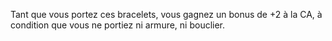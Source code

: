 Tant que vous portez ces bracelets, vous gagnez un bonus de +2 à la CA, à condition que vous ne portiez ni armure, ni bouclier.
